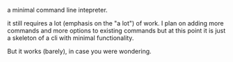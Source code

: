 a minimal command line intepreter.

it still requires a lot (emphasis on the "a lot") of work.  I plan on adding more commands and more options to existing commands but at this point it is just a skeleton of a cli with minimal functionality.  

But it works (barely), in case you were wondering.
